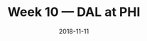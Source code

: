 ---
layout: game
title: Week 10 — DAL at PHI
season: 2018
game_id: 2018_10_DAL_PHI
week: 10
date: 2018-11-11
home_team: PHI
away_team: DAL
final_home: 20
final_away: 27
pbp_url: /assets/data/pbp/2018/2018_10_DAL_PHI.csv.gz
---